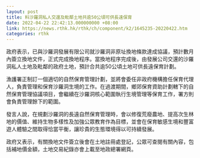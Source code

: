 ```yaml
---
layout: post
title: 料沙羅洞私人交還及毗鄰土地共逾50公頃可供長遠保育
date: 2022-04-22 22:42:13.000000000 +08:00
link: https://news.rthk.hk/rthk/ch/component/k2/1645235-20220422.htm
categories: rthk
---
```


政府表示，已與沙羅洞發展有限公司就沙羅洞非原址換地條款達成協議，預計數月內簽立換地文件，正式完成換地程序。當換地程序完成後，由發展公司交還的沙羅洞私人土地及毗鄰的政府土地，預計合共逾50公頃土地可供長遠保育計劃。
 
漁護署正制訂一個適切的自然保育管理計劃，並將會委任非政府機構擔任保育代理人，負責管理和保育沙羅洞生境的工作。在過渡期間，鄉郊保育資助計劃轄下的自然保育管理協議項目，會繼續在沙羅洞核心範圍執行生境管理等保育工作，署方則會負責管理餘下的範圍。
 
發言人說，在規劃沙羅洞的長遠自然保育管理時，會以修復荒廢農地、提高次生林地的價值、維持生物多樣性及加強公眾教育作為目標，並會在保育敏感生境和豐富遊人體驗之間取得恰當平衡，讓珍貴的生態環境得以可持續發展。
 
政府又表示，有關換地文件簽立後會在土地註冊處登記，公眾可查閱有關內容，包括補地價金額，土地交易紀錄亦會上載至地政總署網頁。
